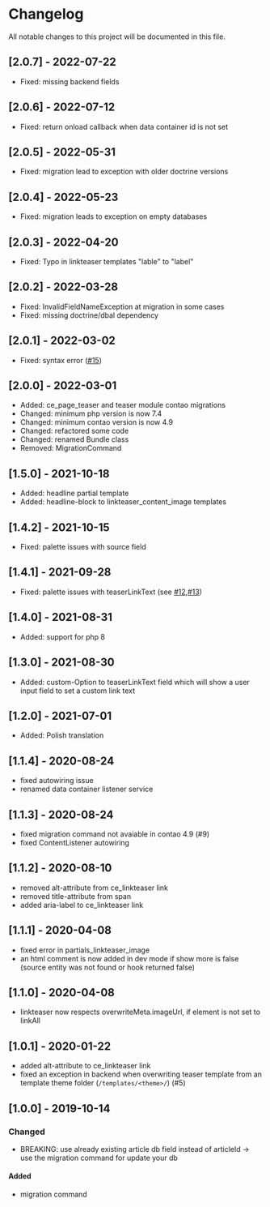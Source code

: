 # Changelog
All notable changes to this project will be documented in this file.

## [2.0.7] - 2022-07-22
- Fixed: missing backend fields

## [2.0.6] - 2022-07-12
- Fixed: return onload callback when data container id is not set

## [2.0.5] - 2022-05-31
- Fixed: migration lead to exception with older doctrine versions

## [2.0.4] - 2022-05-23
- Fixed: migration leads to exception on empty databases

## [2.0.3] - 2022-04-20
- Fixed: Typo in linkteaser templates "lable" to "label" 

## [2.0.2] - 2022-03-28
- Fixed: InvalidFieldNameException at migration in some cases
- Fixed: missing doctrine/dbal dependency

## [2.0.1] - 2022-03-02
- Fixed: syntax error ([#15])

## [2.0.0] - 2022-03-01
- Added: ce_page_teaser and teaser module contao migrations
- Changed: minimum php version is now 7.4
- Changed: minimum contao version is now 4.9
- Changed: refactored some code 
- Changed: renamed Bundle class
- Removed: MigrationCommand

## [1.5.0] - 2021-10-18

- Added: headline partial template
- Added: headline-block to linkteaser_content_image templates

## [1.4.2] - 2021-10-15

- Fixed: palette issues with source field

## [1.4.1] - 2021-09-28
- Fixed: palette issues with teaserLinkText (see [#12],[#13])

## [1.4.0] - 2021-08-31

- Added: support for php 8

## [1.3.0] - 2021-08-30
- Added: custom-Option to teaserLinkText field which will show a user input field to set a custom link text

## [1.2.0] - 2021-07-01
- Added: Polish translation

## [1.1.4] - 2020-08-24
- fixed autowiring issue
- renamed data container listener service

## [1.1.3] - 2020-08-24
- fixed migration command not avaiable in contao 4.9 (#9)
- fixed ContentListener autowiring

## [1.1.2] - 2020-08-10
- removed alt-attribute from ce_linkteaser link
- removed title-attribute from span
- added aria-label to ce_linkteaser link

## [1.1.1] - 2020-04-08
- fixed error in partials_linkteaser_image
- an html comment is now added in dev mode if show more is false (source entity was not found or hook returned false)

## [1.1.0] - 2020-04-08
- linkteaser now respects overwriteMeta.imageUrl, if element is not set to linkAll

## [1.0.1] - 2020-01-22
- added alt-attribute to ce_linkteaser link
- fixed an exception in backend when overwriting teaser template from an template theme folder (`/templates/<theme>/`) (#5)

## [1.0.0] - 2019-10-14

### Changed
* BREAKING: use already existing article db field instead of articleId -> use the migration command for update your db

#### Added
* migration command


[#15]: https://github.com/heimrichhannot/contao-teaser-bundle/issues/15
[#13]: https://github.com/heimrichhannot/contao-teaser-bundle/issues/13
[#12]: https://github.com/heimrichhannot/contao-teaser-bundle/issues/12
